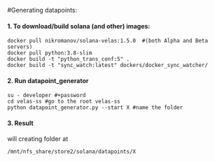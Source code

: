 #Generating datapoints:

#### 1. To download/build solana (and other) images:  

    docker pull nikromanov/solana-velas:1.5.0  #(both Alpha and Beta servers)
    docker pull python:3.8-slim
    docker build -t "python_trans_conf:5" .
    docker build -t "sync_watch:latest" dockers/docker_sync_watcher/

#### 2. Run datapoint_generator

    su - developer #+password
    cd velas-ss #go to the root velas-ss
    python datapoint_generator.py --start X #name the folder 

#### 3. Result

will creating folder at

    /mnt/nfs_share/store2/solana/datapoints/X